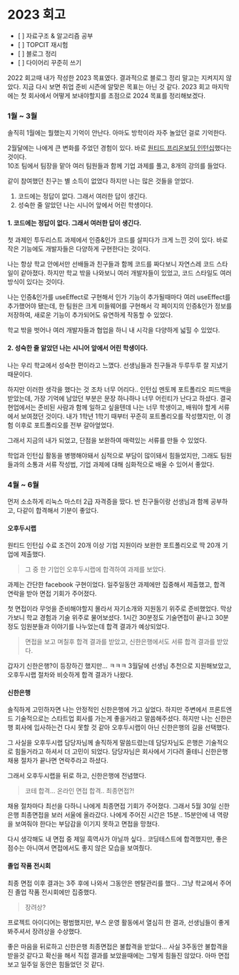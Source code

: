 # 2023 회고

* \[ ] 자료구조 & 알고리즘 공부
* \[ ] TOPCIT 재시험
* \[ ] 블로그 정리
* \[ ] 다이어리 꾸준히 쓰기

2022 회고때 내가 작성한 2023 목표였다. 결과적으로 블로그 정리 말고는 지켜지지 않았다. 지금 다시 보면 취업 준비 시즌에 알맞은 목표는 아닌 것 같다. 2023 회고 마지막에는 첫 회사에서 어떻게 보내야할지를 초점으로 2024 목표를 정리해보겠다.

### 1월 \~ 3월

솔직히 1월에는 뭘했는지 기억이 안난다. 아마도 방학이라 자주 놀았던 걸로 기억한다.&#x20;

2월달에는 나에게 큰 변화를 주었던 경험이 있다. 바로 [원티드 프리온보딩 인턴십](https://www.wanted.co.kr/events/pre\_ob\_fe\_9)했다는 것이다.\
10조 팀에서 팀장을 맡아 여러 팀원들과 함께 기업 과제를 풀고, 8개의 강의를 들었다.

같이 참여했던 친구는 별 소득이 없었다 하지만 나는 많은 것들을 얻었다.

1. 코드에는 정답이 없다. 그래서 여러한 답이 생긴다.&#x20;
2. 성숙한 줄 알았던 나는 시니어 앞에서 어린 학생이다.



#### 1. 코드에는 정답이 없다. 그래서 여러한 답이 생긴다.&#x20;

첫 과제인 투두리스트 과제에서 인증&인가 코드를 살피다가 크게 느낀 것이 있다. 바로 작은 기능에도 개발자들은 다양하게 구현한다는 것이다.&#x20;

나는 항상 학교 안에서만 선배들과 친구들과 함께 코드를 짜다보니 자연스레 코드 스타일이 같아졌다. 하지만 학교 밖을 나와보니 여러 개발자들이 있었고, 코드 스타일도 여러 방식이 있다는 것이다.

나는 인증&인가를 useEffect로 구현해서 인가 기능이 추가될때마다 여러 useEffect를 추가했어야 됐는데, 한 팀원은 크게 미들웨어를 구현해서 각 페이지의 인증&인가 정보를 저장하여, 새로운 기능이 추가되어도 유연하게 작동할 수 있었다.

학교 밖을 벗어나 여러 개발자들과 협업을 하니 내 시각을 다양하게 넓힐 수 있었다.

#### 2. 성숙한 줄 알았던 나는 시니어 앞에서 어린 학생이다.

나는 우리 학교에서 성숙한 편이라고 느꼈다. 선생님들과 친구들과 두루두루 잘 지냈기 때문이다.&#x20;

하지만 이러한 생각을 했다는 것 조차 너무 어리다.. 인턴십 멘토께 포트폴리오 피드백을 받았는데, 가장 기억에 남았던 부분은 문장 하나하나 너무 어린티가 난다고 하셨다. 결국 현업에서는 준비된 사람과 함께 일하고 싶을텐데 나는 너무 학생이고, 배워야 할게 서류에서 보여졌던 것이다. 내가 1학년 1학기 때부터 꾸준히 포트폴리오를 작성했지만, 이 경험 이후로 포트폴리오를 전부 갈아엎었다.&#x20;

그래서 지금의 내가 되었고, 단점을 보완하여 매력있는 서류를 만들 수 있었다.



학업과 인턴십 활동을 병행해야돼서 심적으로 부담이 많이돼서 힘들었지만, 그래도 팀원들과의 소통과 서류 작성법, 기업 과제에 대해 심화적으로 배울 수 있어서 좋았다.



### 4월 \~ 6월

먼저 소소하게 리눅스 마스터 2급 자격증을 땄다. 반 친구들이랑 선생님과 함께 공부하고, 다같이 합격해서 기분이 좋았다.

#### 오후두시랩

원티드 인턴십 수료 조건이 20개 이상 기업 지원이라 보완한 포트폴리오로 딱 20개 기업에 제출했다.

> 그 중 한 기업인 오후두시랩에 합격하여 과제를 보았다.&#x20;

과제는 간단한 facebook 구현이었다. 일주일동안 과제에만 집중해서 제출했고, 합격 연락을 받아 면접 기회가 주어졌다.

첫 면접이라 무엇을 준비해야할지 몰라서 자기소개와 지원동기 위주로 준비했었다. 막상 가보니 학교 경험과 기술 위주로 물어보셨다. 1시간 30분정도 기술면접이 끝나고 30분 정도 임원분들과 이야기를 나누었는데 합격 결과가 예상되었다.

> 면접을 보고 며칠후 합격 결과를 받았고, 신한은행에서도 서류 합격 결과를 받았다.

&#x20;갑자기 신한은행?이 등장하긴 했지만... ㅋㅋㅋ 3월달에 선생님 추천으로 지원해보았고, 오후두시랩 절차와 비슷하게 합격 결과가 나왔다.

#### 신한은행

솔직하게 고민하자면 나는 안정적인 신한은행에 가고 싶었다. 하지만 주변에서 프론트엔드 기술적으로는 스타트업 회사를 가는게 좋을거라고 말씀해주셨다. 하지만 나는 신한은행 회사에 입사하는건 다시 못할 것 같아 오후두시랩이 아닌 신한은행의 길을 선택했다.

그 사실을 오후두시랩 담당자님께 솔직하게 말씀드렸는데 담당자님도 은행은 기술적으로 힘들거라고 하셔서 더 고민이 되었다. 담당자님은 회사에서 기다려 줄테니 신한은행 채용 절차가 끝나면 연락주라고 하셨다.&#x20;

그래서 오후두시랩을 뒤로 하고, 신한은행에 전념했다.&#x20;

> 코테 합격... 온라인 면접 합격.. 최종면접?!

채용 절차마다 최선을 다하니 나에게 최종면접 기회가 주어졌다. 그래서 5월 30일 신한은행 최종면접을 보러 서울에 올라갔다. 나에게 주어진 시간은 15분.. 15분안에 내 역량을 보여줘야 한다는 부담감을 이기지 못하고 면접을 망쳤다.

다시 생각해도 내 면접 중 제일 흑역사가 아닐까 싶다.. 코딩테스트에 합격했지만, 좋은 점수는 아니여서 면접에서도 좋지 않은 모습을 보여줬다.&#x20;

#### 졸업 작품 전시회

최종 면접 이후 결과는 3주 후에 나와서 그동안은 멘탈관리를 했다.. 그냥 학교에서 주어진 졸업 작품 전시회에만 집중했다.

> 장려상?

프로젝트 아이디어는 평범했지만, 부스 운영 활동에서 열심히 한 결과, 선생님들이 좋게봐주셔서 장려상을 수상했다.

좋은 마음을 뒤로하고 신한은행 최종면접은 불합격을 받았다... 사실 3주동안 불합격을 받을것 같다고 확신을 해서 직접 결과를 보았을때에는 그렇게 힘들진 않았다. 아마 면접 보고 일주일 동안은 힘들었던 것 같다.









